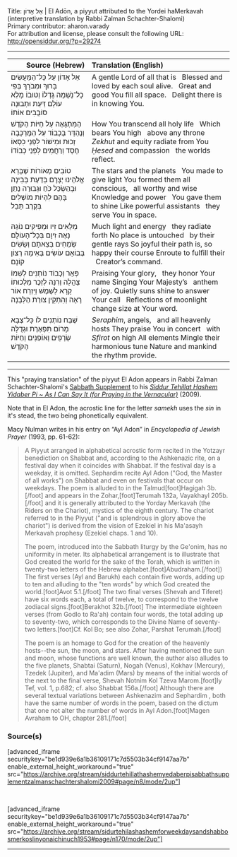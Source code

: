 <html>
<head></head>
<body>
Title: אֵל אָדוֹן | El Adōn, a piyyut attributed to the Yordei haMerkavah (interpretive translation by Rabbi Zalman Schachter-Shalomi)<br />
Primary contributor: aharon.varady<br />
For attribution and license, please consult the following URL: <a href="http://opensiddur.org/?p=29274">http://opensiddur.org/?p=29274</a>
<p />
<hr />

<table style="margin-left: auto;margin-right: auto;" class="draggable">
<thead><tr><th id="x" style="text-align: right;">Source (Hebrew)</th><th style="text-align: left;">Translation (English)</th></tr></thead>
<tbody>
<tr><td style="vertical-align:top;">
<div class="liturgy"><span lang="he">
<span class="acrostic">אֵ</span>ל אָדוֹן עַל כָּל־הַמַּעֲשִׂים 
<span class="acrostic">בָּ</span>רוּךְ וּמְבֹרָךְ בְּפִי כָל־נְשָׁמָה
<span class="acrostic">גָּ</span>דְלוֹ וְטוּבוֹ מָלֵא עוֹלָם 
<span class="acrostic">דַּ</span>עַת וּתְבוּנָה סוֹבֲבִים אוֹתוֹ
</span></div></td>
 
<td style="vertical-align:top;">
<div class="english">
A gentle Lord of all that is <span class="acrostic">&nbsp;</span>
Blessed and loved by each soul alive. <span class="acrostic">&nbsp;</span>
Great and good You fill all space. <span class="acrostic">&nbsp;</span>
Delight there is in knowing You. <span class="acrostic">&nbsp;</span>
</div></td></tr>


<tr><td style="vertical-align:top;">
<div class="liturgy"><span lang="he">
<span class="acrostic">הַ</span>מִּתְגָּאֶה עַל חַיּוֹת הַקֹּדֶשׁ 
<span class="acrostic">וְ</span>נֶהְדָּר בְּכָבוֹד 
עַל הַמֶּרְכָּבָה
<span class="acrostic">זְ</span>כוּת וּמִישׁוֹר לִפְנֵי כִסְאוֹ 
<span class="acrostic">חֶ</span>סֶד וְרַחֲמִים 
לִפְנֵי כְבוֹדוֹ
</span></div></td>
 
<td style="vertical-align:top;">
<div class="english">
How You transcend all holy life <span class="acrostic">&nbsp;</span>
Which bears You high <span class="acrostic">&nbsp;</span>
above any throne
<em>Zekhut</em> and equity radiate from You <span class="acrostic">&nbsp;</span>
<em>Ḥesed</em> and compassion <span class="acrostic">&nbsp;</span>
the worlds reflect.
</div></td></tr>


<tr><td style="vertical-align:top;">
<div class="liturgy"><span lang="he">
<span class="acrostic">ט</span>וֹבִים מְאוֹרוֹת 
שֶׁבָּרָא אֱלֹהֵינוּ 
<span class="acrostic">יְ</span>צָרָם בְּדַעַת 
בְּבִינָה וּבְהַשְׂכֵּל
<span class="acrostic">כֹּ</span>חַ וּגְבוּרָה 
נָתַן בָּהֶם 
<span class="acrostic">לִ</span>הְיוֹת מוֹשְׁלִים 
בְּקֶרֶב תֵּבֵל
</span></div></td>
 
<td style="vertical-align:top;">
<div class="english">
The stars and the planets <span class="acrostic">&nbsp;</span>
You made to give light 
You formed them all conscious, <span class="acrostic">&nbsp;</span>
all worthy and wise
Knowledge and power <span class="acrostic">&nbsp;</span>
You gave them to shine 
Like powerful assistants <span class="acrostic">&nbsp;</span>
they serve You in space.
</div></td></tr>


<tr><td style="vertical-align:top;">
<div class="liturgy"><span lang="he">
<span class="acrostic">מְ</span>לֵאִים זִיו 
וּמְפִיקִים נוֹגַהּ 
<span class="acrostic">נָ</span>אֶה זִיוָם 
בְּכָל־הָעוֹלָם
שְׂמֵחִים בְּצֵאתָם 
וְשָׂשִׂים בְּבוֹאָם 
<span class="acrostic">ע</span>וֹשִׂים בְּאֵימָה 
רְצוֹן קוֹנָם
</span></div></td>
 
<td style="vertical-align:top;">
<div class="english">
Much light and energy <span class="acrostic">&nbsp;</span>
they radiate forth
No place is untouched <span class="acrostic">&nbsp;</span>
by their gentle rays
So joyful their path is, 
so happy their course
Enroute to fulfill their <span class="acrostic">&nbsp;</span>
Creator’s command.
</div></td></tr>


<tr><td style="vertical-align:top;">
<div class="liturgy"><span lang="he">
<span class="acrostic">פְּ</span>אֵר וְכָבוֹד 
נוֹתְנִים לִשְׁמוֹ 
<span class="acrostic">צָ</span>הֳלָה וְרִנָּה 
לְזֵכֶר מַלְכוּתוֹ
<span class="acrostic">קָ</span>רָא לַשֶּׁמֶשׁ וַיִּזְרַח אוֹר 
<span class="acrostic">רָ</span>אָה וְהִתְקִין 
צוּרַת הַלְּבָנָה
</span></div></td>
 
<td style="vertical-align:top;">
<div class="english">
Praising Your glory, <span class="acrostic">&nbsp;</span>
they honor Your name 
Singing Your Majesty’s <span class="acrostic">&nbsp;</span>
anthem of joy.
Quietly suns shine to answer Your call <span class="acrostic">&nbsp;</span>
Reflections of moonlight <span class="acrostic">&nbsp;</span>
change size at Your word.
</div></td></tr>


<tr><td style="vertical-align:top;">
<div class="liturgy"><span lang="he">
<span class="acrostic">שֶׁ</span>בַח נוֹתְנִים לוֹ 
כָּל־צְבָא מָרוֹם 
<span class="acrostic">תִּ</span>פְאֶרֶת וּגְדֻלָּה 
שְׂרָפִים וְאוֹפַנִּים 
וְחַיּוֹת הַקֹּדֶשׁ
</span></div></td>
 
<td style="vertical-align:top;">
<div class="english">
<em>Seraphim</em>, angels, <span class="acrostic">&nbsp;</span>
and all heavenly hosts 
They praise You in concert <span class="acrostic">&nbsp;</span>
with <em>Sfirot</em> on high
All elements Mingle 
their harmonious tune 
Nature and mankind the rhythm provide.
</div></td></tr>
</tbody></table>

<hr />

This "praying translation" of the piyyut El Adon appears in Rabbi Zalman Schachter-Shalomi's <a href="http://opensiddur.org/?p=29177">Sabbath Supplement</a> to his <em><a href="http://opensiddur.org/?p=177">Siddur Tehillat Hashem Yidaber Pi ~ As I Can Say It (for Praying in the Vernacular)</a></em> (2009).

Note that in El Adon, the acrostic line for the letter <em>samekh</em> uses the <em>sin</em> in it's stead, the two being phonetically equivalent.

Macy Nulman writes in his entry on “Ayl Adon” in <em>Encyclopedia of Jewish Prayer</em> (1993, pp. 61-62):

<blockquote>A Piyyut arranged in alphabetical acrostic form recited in the Yotzayr benediction on Shabbat and, according to the Ashkenazic rite, on a festival day when it coincides with Shabbat. If the festival day is a weekday, it is omitted. Sephardim recite Ayl Adon ("God, the Master of all works") on Shabbat and even on festivals that occur on weekdays. The poem is alluded to in the Talmud[foot]Hagigah 3b.[/foot] and appears in the Zohar,[foot]Terumah 132a, Vayakhayl 205b.[/foot] and it is generally attributed to the Yorday Merkavah (the Riders on the Chariot), mystics of the eighth century. The chariot referred to in the Piyyut ("and is splendrous in glory above the chariot") is derived from the vision of Ezekiel in his Ma'asayh Merkavah prophesy (Ezekiel chaps. 1 and 10).

The poem, introduced into the Sabbath liturgy by the Ge'onim, has no uniformity in meter. Its alphabetical arrangement is to illustrate that God created the world for the sake of the Torah, which is written in twenty-two letters of the Hebrew alphabet.[foot]Abudraham.[/foot]) The first verses (Ayl and Barukh) each contain five words, adding up to ten and alluding to the "ten words" by which God created the world.[foot]Avot 5.1.[/foot] The two final verses (Shevah and Tiferet) have six words each, a total of twelve, to correspond to the twelve zodiacal signs.[foot]Berakhot 32b.[/foot] The intermediate eighteen verses (from Godlo to Ra'ah) contain four words, the total adding up to seventy-two, which corresponds to the Divine Name of seventy-two letters.[foot]Cf. Kol Bo; see also Zohar, Parshat Terumah.[/foot]

The poem is an homage to God for the creation of the heavenly hosts--the sun, the moon, and stars. After having mentioned the sun and moon, whose functions are well known, the author also alludes to the five planets, Shabtai (Saturn), Nogah (Venus), Kokhav (Mercury), Tzedek (Jupiter), and Ma'adim (Mars) by means of the initial words of the next to the final verse, Shevah Notnim Kol Tzeva Marom.[foot]Iy Tef, vol. 1, p.682; cf. also Shabbat 156a.[/foot] Although there are several textual variations between Ashkenazim and Sephardim , both have the same number of words in the poem, based on the dictum that one not alter the number of words in Ayl Adon.[foot]Magen Avraham to OH, chapter 281.[/foot]</blockquote>

<h3>Source(s)</h3>

[advanced_iframe securitykey="be1d939e6a1b36109171c7d5503b34cf9147aa7b" enable_external_height_workaround="true" src="https://archive.org/stream/siddurtehillathashemyedaberpisabbathsupplementzalmanschachtershalomi2009#page/n8/mode/2up"]

&nbsp;

[advanced_iframe securitykey="be1d939e6a1b36109171c7d5503b34cf9147aa7b" enable_external_height_workaround="true" src="https://archive.org/stream/sidurtehilashashemforweekdaysandshabbosmerkoslinyonaichinuch1953#page/n170/mode/2up"]

<hr />

&nbsp;
</body>
</html>